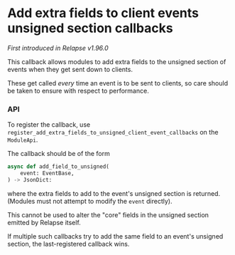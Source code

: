 # Add extra fields to client events unsigned section callbacks

_First introduced in Relapse v1.96.0_

This callback allows modules to add extra fields to the unsigned section of
events when they get sent down to clients.

These get called *every* time an event is to be sent to clients, so care should
be taken to ensure with respect to performance.

### API

To register the callback, use
`register_add_extra_fields_to_unsigned_client_event_callbacks` on the
`ModuleApi`.

The callback should be of the form

```python
async def add_field_to_unsigned(
    event: EventBase,
) -> JsonDict:
```

where the extra fields to add to the event's unsigned section is returned.
(Modules must not attempt to modify the `event` directly).

This cannot be used to alter the "core" fields in the unsigned section emitted
by Relapse itself.

If multiple such callbacks try to add the same field to an event's unsigned
section, the last-registered callback wins.
